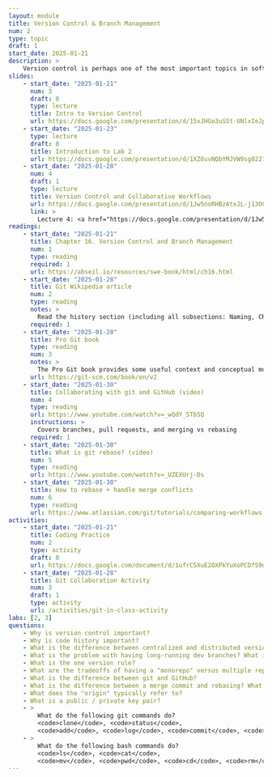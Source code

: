 ```yaml
---
layout: module
title: Version Control & Branch Management
num: 2
type: topic
draft: 1
start_date: 2025-01-21
description: >
    Version control is perhaps one of the most important topics in software engineering. Version control systems allow teams to collaborate on projects, review one another's code, experiment with new features and ideas, and revert to previous versions when needed. In this unit, we will explore different approaches that teams might take to organize their code repositories. We will also do various hands-on activities so that you can familiarize yourself with bash and git commands.
slides: 
    - start_date: "2025-01-21"
      num: 3
      draft: 0
      type: lecture
      title: Intro to Version Control
      url: https://docs.google.com/presentation/d/15xJHGo3uSSt-UNlxIeJpWHgp4m7MoW2T/edit?usp=sharing&ouid=113376576186080604800&rtpof=true&sd=true
    - start_date: "2025-01-23"
      type: lecture
      draft: 0
      title: Introduction to Lab 2
      url: https://docs.google.com/presentation/d/1XZ6uvNQbYMJVW9sg02276qEZctMQ7r7m/edit?usp=sharing&ouid=113376576186080604800&rtpof=true&sd=true
    - start_date: "2025-01-28"
      num: 4
      draft: 1
      type: lecture
      title: Version Control and Collaborative Workflows
      url: https://docs.google.com/presentation/d/1Jw5noRHBzAtxJL-j13OCawd615ca7swk/edit?usp=sharing&ouid=113376576186080604800&rtpof=true&sd=true
      link: > 
        Lecture 4: <a href="https://docs.google.com/presentation/d/1Jw5noRHBzAtxJL-j13OCawd615ca7swk/edit?usp=sharing&ouid=113376576186080604800&rtpof=true&sd=true" target="_blank">Version Control and Collaborative Workflows</a>
readings: 
    - start_date: "2025-01-21"
      title: Chapter 16. Version Control and Branch Management
      num: 1
      type: reading
      required: 1
      url: https://abseil.io/resources/swe-book/html/ch16.html
    - start_date: "2025-01-28"
      title: Git Wikipedia article 
      num: 2
      type: reading
      notes: > 
        Read the history section (including all subsections: Naming, Characteristics, Data Structures, and References).
      required: 1
    - start_date: "2025-01-28"
      title: Pro Git book
      type: reading
      num: 3
      notes: > 
        The Pro Git book provides some useful context and conceptual models, particularly 2.1-2.5, 3.1-3.1, and 3.6.
      url: https://git-scm.com/book/en/v2
    - start_date: "2025-01-30"
      title: Collaborating with git and GitHub (video)
      num: 4
      type: reading
      url: https://www.youtube.com/watch?v=_wQdY_5Tb5Q
      instructions: > 
        Covers branches, pull requests, and merging vs rebasing
      required: 1
    - start_date: "2025-01-30"
      title: What is git rebase? (video)
      num: 5
      type: reading
      url: https://www.youtube.com/watch?v=_UZEXUrj-Ds
    - start_date: "2025-01-30"
      title: How to rebase + handle merge conflicts
      num: 6
      type: reading
      url: https://www.atlassian.com/git/tutorials/comparing-workflows
activities:
    - start_date: "2025-01-21"
      title: Coding Practice
      num: 2
      type: activity
      draft: 0
      url: https://docs.google.com/document/d/1ufrC5XuE2OXPkYuXoPCDfS9ndK3rCKOh/edit?usp=sharing&ouid=113376576186080604800&rtpof=true&sd=true
    - start_date: "2025-01-28"
      title: Git Collaboration Activity
      num: 3
      draft: 1
      type: activity
      url: /activities/git-in-class-activity
labs: [2, 3]
questions:
    - Why is version control important?
    - Why is code history important?
    - What is the difference between centralized and distributed version control?
    - What is the problem with having long-running dev branches? What is the solution?
    - What is the one version rule?
    - What are the tradeoffs of having a "monorepo" versus multiple repos?
    - What is the difference between git and GitHub?
    - What is the difference between a merge commit and rebasing? What would you want to do one over the other (i.e., what are the the tradeoffs of each)?
    - What does the "origin" typically refer to?
    - What is a public / private key pair?
    - > 
        What do the following git commands do? 
        <code>clone</code>, <code>status</code>,
        <code>add</code>, <code>log</code>, <code>commit</code>, <code>push</code>, <code>pull</code>, <code>merge</code>, <code>rebase</code>
    - > 
        What do the following bash commands do? 
        <code>ls</code>, <code>cat</code>,
        <code>mv</code>, <code>pwd</code>, <code>cd</code>, <code>rm</code>
---
```




